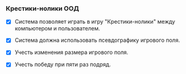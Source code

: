 

### Крестики-нолики ООД

-[x] Система позволяет играть в игру "Крестики-нолики" между компьютером и пользователем.
-[x] Система должна использовать псевдографику игрового поля.
-[x] Учесть изменения размера игрового поля.
-[x] Учесть победу при пяти раз подряд.

